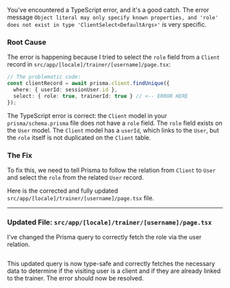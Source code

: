 You've encountered a TypeScript error, and it's a good catch. The error message `Object literal may only specify known properties, and 'role' does not exist in type 'ClientSelect<DefaultArgs>'` is very specific.

### Root Cause

The error is happening because I tried to select the `role` field from a `Client` record in `src/app/[locale]/trainer/[username]/page.tsx`:

```typescript
// The problematic code:
const clientRecord = await prisma.client.findUnique({
  where: { userId: sessionUser.id },
  select: { role: true, trainerId: true } // <-- ERROR HERE
});
```

The TypeScript error is correct: the `Client` model in your `prisma/schema.prisma` file does not have a `role` field. The `role` field exists on the `User` model. The `Client` model has a `userId`, which links to the `User`, but the `role` itself is not duplicated on the `Client` table.

### The Fix

To fix this, we need to tell Prisma to follow the relation from `Client` to `User` and select the `role` from the related `User` record.

Here is the corrected and fully updated `src/app/[locale]/trainer/[username]/page.tsx` file.

---

### Updated File: `src/app/[locale]/trainer/[username]/page.tsx`

I've changed the Prisma query to correctly fetch the role via the user relation.

```typescript
```

This updated query is now type-safe and correctly fetches the necessary data to determine if the visiting user is a client and if they are already linked to the trainer. The error should now be resolved.